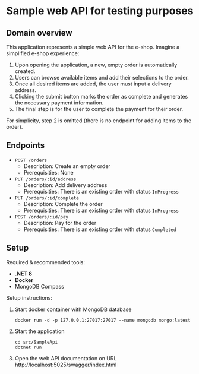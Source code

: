 # Sample web API for testing purposes

## Domain overview

This application represents a simple web API for the e-shop. Imagine a simplified e-shop experience:

1. Upon opening the application, a new, empty order is automatically created.
2. Users can browse available items and add their selections to the order.
3. Once all desired items are added, the user must input a delivery address.
4. Clicking the submit button marks the order as complete and generates the necessary payment information.
5. The final step is for the user to complete the payment for their order.

For simplicity, step 2 is omitted (there is no endpoint for adding items to the order).

## Endpoints

- `POST /orders`
    - Description: Create an empty order
    - Prerequisities: None
- `PUT /orders/:id/address` 
    - Description: Add delivery address
    - Prerequisities: There is an existing order with status `InProgress` 
- `PUT /orders/:id/complete`
    - Description: Complete the order
    - Prerequisities: There is an existing order with status `InProgress`
- `POST /orders/:id/pay`
    - Description: Pay for the order
    - Prerequisities: There is an existing order with status `Completed`

## Setup

Required & recommended tools:

- **.NET 8**
- **Docker**
- MongoDB Compass

Setup instructions:

1. Start docker container with MongoDB database

    ```shell
    docker run -d -p 127.0.0.1:27017:27017 --name mongodb mongo:latest
    ```

2. Start the application

    ```shell
    cd src/SampleApi
    dotnet run
    ```

3. Open the web API documentation on URL http://localhost:5025/swagger/index.html
